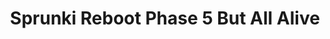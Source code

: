 ---
slug: sprunki-reboot-phase-5-but-all-alive-2260
title: Sprunki Reboot Phase 5 But All Alive
description: "Sprunki Reboot Phase 5 But All Alive is an exciting online game. Play for free directly in your browser!"
icon: /images/popular_mods/Sprunki Reboot Phase 5 But All Alive.png
url: https://wowtbc.net/sprunkin/reboot-phase5-all-alive/index.html
previewImage: /images/popular_mods/Sprunki Reboot Phase 5 But All Alive.png
type: popular mods

# SEO配置
seo:
  title: "Sprunki Reboot Phase 5 But All Alive - Play Free Online Game | Fun Browser Games"
  description: "Sprunki Reboot Phase 5 But All Alive - Play this fun online game for free in your browser. No download required!"
  ogImage: "/images/popular_mods/Sprunki Reboot Phase 5 But All Alive.png"
  keywords: "sprunki-reboot-phase-5-but-all-alive-2260, online game, browser game, free game, popular mods game, play online"

videoUrls:
  - https://www.youtube.com/embed/example1
  - https://www.youtube.com/embed/example2

whyPlay:
  title: "Why Play Sprunki Reboot Phase 5 But All Alive?"
  items:
    - "Immersive Gameplay: Sprunki Reboot Phase 5 But All Alive offers an engaging and immersive gaming experience that will keep you entertained for hours"
    - "Challenging Levels: Test your skills with increasingly difficult challenges and obstacles"
    - "Beautiful Graphics: Enjoy stunning visuals and smooth animations that bring the game world to life"
    - "Regular Updates: New content and features are added regularly to keep the game fresh and exciting"
    - "Free to Play: Experience all the fun without spending a penny"
    - "Community Features: Connect with other players, share strategies, and compete for high scores"
    - "Cross-Platform: Play on any device with a web browser, no downloads required"

features:
  title: "Key Features of Sprunki Reboot Phase 5 But All Alive"
  image: "/images/popular_mods/Sprunki Reboot Phase 5 But All Alive.png"
  items:
    - "Intuitive Controls: Easy to learn controls make Sprunki Reboot Phase 5 But All Alive accessible for players of all skill levels"
    - "Multiple Game Modes: Enjoy various gameplay options that provide different challenges and experiences"
    - "Character Customization: Personalize your gaming experience with unique characters and items"
    - "Achievement System: Complete special tasks to earn rewards and recognition"
    - "Leaderboards: Compete with players worldwide and see who can achieve the highest scores"

characteristics:
  title: "Game Characteristics"
  image: "/images/popular_mods/Sprunki Reboot Phase 5 But All Alive.png"
  items:
    - "Genre: Popular mods game with elements of strategy and skill"
    - "Difficulty: Suitable for both casual gamers and those seeking a challenge"
    - "Play Time: Quick sessions or extended gameplay, depending on your preference"
    - "Art Style: Vibrant and engaging visuals that enhance the gaming experience"
    - "Sound Design: Immersive audio that complements the gameplay perfectly"

info: "Sprunki Reboot Phase 5 But All Alive is an exciting online game that offers players a unique and engaging gaming experience. With its intuitive controls, stunning visuals, and challenging gameplay, Sprunki Reboot Phase 5 But All Alive provides hours of entertainment for players of all ages and skill levels. Whether you're looking for a quick gaming session during a break or an extended play session, Sprunki Reboot Phase 5 But All Alive delivers an immersive experience that will keep you coming back for more. The game features multiple levels of increasing difficulty, ensuring that players are constantly challenged as they progress. With regular updates adding new content and features, Sprunki Reboot Phase 5 But All Alive remains fresh and exciting, providing endless entertainment options for its growing community of players."

howToPlayIntro: "Welcome to Sprunki Reboot Phase 5 But All Alive! This guide will walk you through the basics and help you master the game. Whether you're a beginner or looking to improve your skills, these tips and instructions will enhance your gaming experience."

howToPlaySteps:
  - title: "Getting Started"
    description: "Begin your Sprunki Reboot Phase 5 But All Alive adventure by familiarizing yourself with the controls. Use your keyboard or mouse to navigate through the game interface. The tutorial will guide you through the basic mechanics and help you understand the objectives."
  - title: "Understanding the Objectives"
    description: "In Sprunki Reboot Phase 5 But All Alive, your main goal is to progress through levels by completing specific objectives. Each level presents unique challenges that require different strategies and approaches."
  - title: "Mastering the Controls"
    description: "Practice using the controls to improve your precision and reaction time. Sprunki Reboot Phase 5 But All Alive requires quick reflexes and strategic thinking to overcome obstacles and defeat opponents."
  - title: "Utilizing Power-ups"
    description: "Collect power-ups throughout the game to enhance your abilities and overcome difficult challenges. Each power-up offers unique advantages that can be crucial for success."
  - title: "Developing Strategies"
    description: "As you progress in Sprunki Reboot Phase 5 But All Alive, develop effective strategies for different scenarios. Analyze patterns, anticipate challenges, and adapt your approach to maximize your performance."

faq:
  title: "Frequently Asked Questions about Sprunki Reboot Phase 5 But All Alive"
  items:
    - question: "Is Sprunki Reboot Phase 5 But All Alive free to play?"
      answer: "Yes, Sprunki Reboot Phase 5 But All Alive is completely free to play directly in your web browser. No downloads or purchases are required to enjoy the full game experience."
    - question: "Can I play Sprunki Reboot Phase 5 But All Alive on mobile devices?"
      answer: "Yes, Sprunki Reboot Phase 5 But All Alive is optimized for both desktop and mobile play. You can enjoy the game on any device with a web browser and internet connection."
    - question: "Are there any in-game purchases?"
      answer: "While Sprunki Reboot Phase 5 But All Alive is free to play, there may be optional in-game purchases available for cosmetic items or additional features that don't affect core gameplay."
    - question: "How often is Sprunki Reboot Phase 5 But All Alive updated?"
      answer: "The developers regularly update Sprunki Reboot Phase 5 But All Alive with new content, features, and improvements based on player feedback and game performance."
    - question: "Can I play Sprunki Reboot Phase 5 But All Alive offline?"
      answer: "Currently, Sprunki Reboot Phase 5 But All Alive requires an internet connection to play as it's a browser-based online game."
    - question: "Is Sprunki Reboot Phase 5 But All Alive suitable for children?"
      answer: "Yes, Sprunki Reboot Phase 5 But All Alive is designed to be family-friendly and suitable for players of all ages."
    - question: "How do I report bugs or issues?"
      answer: "If you encounter any problems while playing Sprunki Reboot Phase 5 But All Alive, you can report them through the game's support page or contact the developers directly through their website."
    - question: "Still Have Questions?"
      answer: "If you have additional questions about Sprunki Reboot Phase 5 But All Alive that aren't covered in this FAQ, please visit our support center or contact our customer service team for assistance."
---